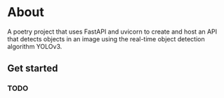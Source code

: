 # About

A poetry project that uses FastAPI and uvicorn to create and host an API that detects objects in an image using the real-time object detection algorithm YOLOv3.

## Get started

### TODO
